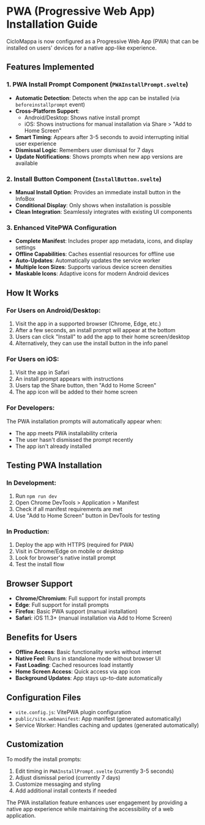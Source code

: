 # PWA (Progressive Web App) Installation Guide

CicloMappa is now configured as a Progressive Web App (PWA) that can be installed on users' devices for a native app-like experience.

## Features Implemented

### 1. PWA Install Prompt Component (`PWAInstallPrompt.svelte`)
- **Automatic Detection**: Detects when the app can be installed (via `beforeinstallprompt` event)
- **Cross-Platform Support**: 
  - Android/Desktop: Shows native install prompt
  - iOS: Shows instructions for manual installation via Share > "Add to Home Screen"
- **Smart Timing**: Appears after 3-5 seconds to avoid interrupting initial user experience
- **Dismissal Logic**: Remembers user dismissal for 7 days
- **Update Notifications**: Shows prompts when new app versions are available

### 2. Install Button Component (`InstallButton.svelte`)
- **Manual Install Option**: Provides an immediate install button in the InfoBox
- **Conditional Display**: Only shows when installation is possible
- **Clean Integration**: Seamlessly integrates with existing UI components

### 3. Enhanced VitePWA Configuration
- **Complete Manifest**: Includes proper app metadata, icons, and display settings
- **Offline Capabilities**: Caches essential resources for offline use
- **Auto-Updates**: Automatically updates the service worker
- **Multiple Icon Sizes**: Supports various device screen densities
- **Maskable Icons**: Adaptive icons for modern Android devices

## How It Works

### For Users on Android/Desktop:
1. Visit the app in a supported browser (Chrome, Edge, etc.)
2. After a few seconds, an install prompt will appear at the bottom
3. Users can click "Install" to add the app to their home screen/desktop
4. Alternatively, they can use the install button in the info panel

### For Users on iOS:
1. Visit the app in Safari
2. An install prompt appears with instructions
3. Users tap the Share button, then "Add to Home Screen"
4. The app icon will be added to their home screen

### For Developers:
The PWA installation prompts will automatically appear when:
- The app meets PWA installability criteria
- The user hasn't dismissed the prompt recently
- The app isn't already installed

## Testing PWA Installation

### In Development:
1. Run `npm run dev`
2. Open Chrome DevTools > Application > Manifest
3. Check if all manifest requirements are met
4. Use "Add to Home Screen" button in DevTools for testing

### In Production:
1. Deploy the app with HTTPS (required for PWA)
2. Visit in Chrome/Edge on mobile or desktop
3. Look for browser's native install prompt
4. Test the install flow

## Browser Support

- **Chrome/Chromium**: Full support for install prompts
- **Edge**: Full support for install prompts  
- **Firefox**: Basic PWA support (manual installation)
- **Safari**: iOS 11.3+ (manual installation via Add to Home Screen)

## Benefits for Users

- **Offline Access**: Basic functionality works without internet
- **Native Feel**: Runs in standalone mode without browser UI
- **Fast Loading**: Cached resources load instantly
- **Home Screen Access**: Quick access via app icon
- **Background Updates**: App stays up-to-date automatically

## Configuration Files

- `vite.config.js`: VitePWA plugin configuration
- `public/site.webmanifest`: App manifest (generated automatically)
- Service Worker: Handles caching and updates (generated automatically)

## Customization

To modify the install prompts:
1. Edit timing in `PWAInstallPrompt.svelte` (currently 3-5 seconds)
2. Adjust dismissal period (currently 7 days)
3. Customize messaging and styling
4. Add additional install contexts if needed

The PWA installation feature enhances user engagement by providing a native app experience while maintaining the accessibility of a web application.
